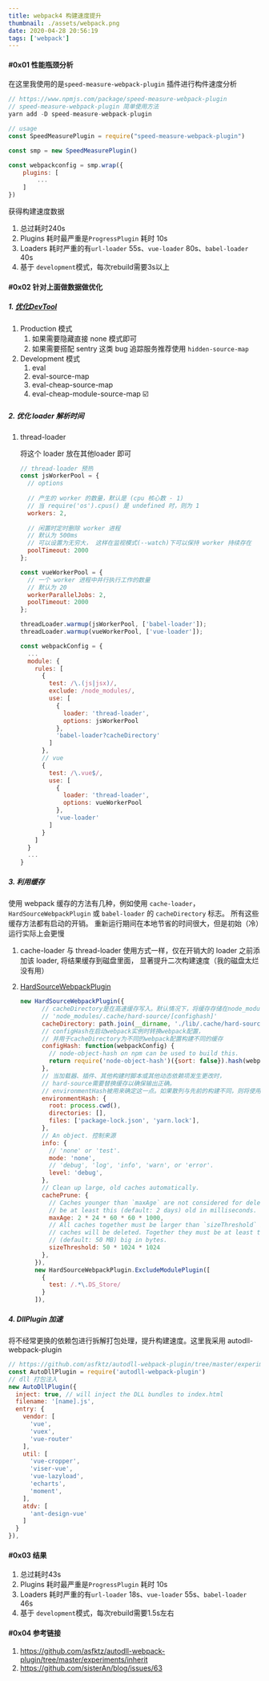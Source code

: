 ```yaml
---
title: webpack4 构建速度提升
thumbnail: ./assets/webpack.png
date: 2020-04-28 20:56:19
tags: ['webpack']
---
```


#### #0x01 性能瓶颈分析

在这里我使用的是`speed-measure-webpack-plugin` 插件进行构件速度分析

```javascript
// https://www.npmjs.com/package/speed-measure-webpack-plugin
// speed-measure-webpack-plugin 简单使用方法
yarn add -D speed-measure-webpack-plugin

// usage
const SpeedMeasurePlugin = require("speed-measure-webpack-plugin")

const smp = new SpeedMeasurePlugin()

const webpackconfig = smp.wrap({
	plugins: [
		...
	]
})
```

获得构建速度数据

1. 总过耗时240s
2. Plugins 耗时最严重是`ProgressPlugin` 耗时 10s
3. Loaders 耗时严重的有`url-loader` 55s、`vue-loader` 80s、`babel-loader` 40s
4. 基于 `development`模式，每次rebuild需要3s以上

#### #0x02 针对上面做数据做优化

##### 1. [优化DevTool](https://webpack.js.org/configuration/devtool/#root)

1. Production 模式
   1. 如果需要隐藏直接 none 模式即可
   2. 如果需要搭配 sentry 这类 bug 追踪服务推荐使用 `hidden-source-map`
2. Development 模式
   1. eval
   2. eval-source-map
   3. eval-cheap-source-map 
   4. eval-cheap-module-source-map ☑️

##### 2. 优化 loader 解析时间

1. thread-loader

   将这个 loader 放在其他loader 即可

   ```javascript
   // thread-loader 预热
   const jsWorkerPool = {
     // options
     
     // 产生的 worker 的数量，默认是 (cpu 核心数 - 1)
     // 当 require('os').cpus() 是 undefined 时，则为 1
     workers: 2,
     
     // 闲置时定时删除 worker 进程
     // 默认为 500ms
     // 可以设置为无穷大， 这样在监视模式(--watch)下可以保持 worker 持续存在
     poolTimeout: 2000
   };
   
   const vueWorkerPool = {
     // 一个 worker 进程中并行执行工作的数量
     // 默认为 20
     workerParallelJobs: 2,
     poolTimeout: 2000
   };
   
   threadLoader.warmup(jsWorkerPool, ['babel-loader']);
   threadLoader.warmup(vueWorkerPool, ['vue-loader']);
   
   const webpackConfig = {
     ...
     module: {
       rules: [
         {
           test: /\.(js|jsx)/,
           exclude: /node_modules/,
           use: [
             {
               loader: 'thread-loader',
               options: jsWorkerPool
             },
             'babel-loader?cacheDirectory'
           ]
         },
         // vue
         {
           test: /\.vue$/,
           use: [
             {
               loader: 'thread-loader',
               options: vueWorkerPool
             },
             'vue-loader'
           ]
         }
       ]
     }
     ...
   }
   ```

   

##### 3. 利用缓存

使用 webpack 缓存的方法有几种，例如使用 `cache-loader`，`HardSourceWebpackPlugin` 或 `babel-loader` 的 `cacheDirectory` 标志。 所有这些缓存方法都有启动的开销。 重新运行期间在本地节省的时间很大，但是初始（冷）运行实际上会更慢

1. cache-loader 与 thread-loader 使用方式一样，仅在开销大的 loader 之前添加该 loader, 将结果缓存到磁盘里面， 显著提升二次构建速度（我的磁盘太烂没有用）

2. [HardSourceWebpackPlugin ](https://github.com/mzgoddard/hard-source-webpack-plugin)

   ```javascript
   new HardSourceWebpackPlugin({
         // cacheDirectory是在高速缓存写入。默认情况下，将缓存存储在node_modules下的目录中
         // 'node_modules/.cache/hard-source/[confighash]'
         cacheDirectory: path.join(__dirname, './lib/.cache/hard-source/[confighash]'),
         // configHash在启动webpack实例时转换webpack配置，
         // 并用于cacheDirectory为不同的webpack配置构建不同的缓存
         configHash: function(webpackConfig) {
           // node-object-hash on npm can be used to build this.
           return require('node-object-hash')({sort: false}).hash(webpackConfig);
         },
         // 当加载器、插件、其他构建时脚本或其他动态依赖项发生更改时，
         // hard-source需要替换缓存以确保输出正确。
         // environmentHash被用来确定这一点。如果散列与先前的构建不同，则将使用新的缓存
         environmentHash: {
           root: process.cwd(),
           directories: [],
           files: ['package-lock.json', 'yarn.lock'],
         },
         // An object. 控制来源
         info: {
           // 'none' or 'test'.
           mode: 'none',
           // 'debug', 'log', 'info', 'warn', or 'error'.
           level: 'debug',
         },
         // Clean up large, old caches automatically.
         cachePrune: {
           // Caches younger than `maxAge` are not considered for deletion. They must
           // be at least this (default: 2 days) old in milliseconds.
           maxAge: 2 * 24 * 60 * 60 * 1000,
           // All caches together must be larger than `sizeThreshold` before any
           // caches will be deleted. Together they must be at least this
           // (default: 50 MB) big in bytes.
           sizeThreshold: 50 * 1024 * 1024
         },
       }),
       new HardSourceWebpackPlugin.ExcludeModulePlugin([
         {
           test: /.*\.DS_Store/
         }
       ]),
   ```

##### 4. DllPlugin 加速

将不经常更换的依赖包进行拆解打包处理，提升构建速度。这里我采用 autodll-webpack-plugin

```javascript
// https://github.com/asfktz/autodll-webpack-plugin/tree/master/experiments/inherit
const AutoDllPlugin = require('autodll-webpack-plugin')
// dll 打包注入
new AutoDllPlugin({
  inject: true, // will inject the DLL bundles to index.html
  filename: '[name].js',
  entry: {
    vendor: [
      'vue',
      'vuex',
      'vue-router'
    ],
    util: [
      'vue-cropper',
      'viser-vue',
      'vue-lazyload',
      'echarts',
      'moment',
    ],
    atdv: [
      'ant-design-vue'
    ]
  }
}),

```

#### #0x03 结果

1. 总过耗时43s
2. Plugins 耗时最严重是`ProgressPlugin` 耗时 10s
3. Loaders 耗时严重的有`url-loader` 18s、`vue-loader` 55s、`babel-loader` 46s
4. 基于 `development`模式，每次rebuild需要1.5s左右

#### #0x04 参考链接

1. https://github.com/asfktz/autodll-webpack-plugin/tree/master/experiments/inherit
2. https://github.com/sisterAn/blog/issues/63